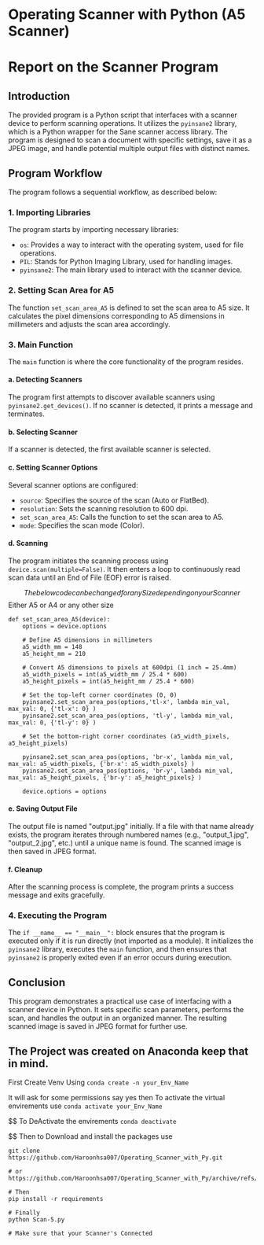 # Operating Scanner with Python (A5 Scanner)

# Report on the Scanner Program

## Introduction

The provided program is a Python script that interfaces with a scanner device
to perform scanning operations. It utilizes the `pyinsane2` library,
which is a Python wrapper for the Sane scanner access library. The program 
is designed to scan a document with specific settings, save it as a 
JPEG image, and handle potential multiple output files with distinct names.

## Program Workflow

The program follows a sequential workflow, as described below:

### 1. Importing Libraries

The program starts by importing necessary libraries:

- `os`: Provides a way to interact with the operating system, used for file operations.
- `PIL`: Stands for Python Imaging Library, used for handling images.
- `pyinsane2`: The main library used to interact with the scanner device.

### 2. Setting Scan Area for A5

The function `set_scan_area_A5` is defined to set the scan area to A5 size. 
 It calculates the pixel dimensions corresponding to A5 dimensions in
  millimeters and adjusts the scan area accordingly.

### 3. Main Function

The `main` function is where the core functionality of the program resides.

#### a. Detecting Scanners

The program first attempts to discover available scanners 
using `pyinsane2.get_devices()`. If no scanner is detected, 
it prints a message and terminates.

#### b. Selecting Scanner

If a scanner is detected, the first available scanner is selected.

#### c. Setting Scanner Options

Several scanner options are configured:

- `source`: Specifies the source of the scan (Auto or FlatBed).
- `resolution`: Sets the scanning resolution to 600 dpi.
- `set_scan_area_A5`: Calls the function to set the scan area to A5.
- `mode`: Specifies the scan mode (Color).

#### d. Scanning

The program initiates the scanning process using 
`device.scan(multiple=False)`. It then enters a loop to continuously
 read scan data until an End of File (EOF) error is raised.

$$ The below code can be changed for any Size depending on your Scanner 
$$ Either A5 or A4 or any other size

```
def set_scan_area_A5(device):
    options = device.options

    # Define A5 dimensions in millimeters
    a5_width_mm = 148
    a5_height_mm = 210

    # Convert A5 dimensions to pixels at 600dpi (1 inch = 25.4mm)
    a5_width_pixels = int(a5_width_mm / 25.4 * 600)
    a5_height_pixels = int(a5_height_mm / 25.4 * 600)

    # Set the top-left corner coordinates (0, 0)
    pyinsane2.set_scan_area_pos(options,'tl-x', lambda min_val, max_val: 0, {'tl-x': 0} )
    pyinsane2.set_scan_area_pos(options, 'tl-y', lambda min_val, max_val: 0, {'tl-y': 0} )

    # Set the bottom-right corner coordinates (a5_width_pixels, a5_height_pixels)
    
    pyinsane2.set_scan_area_pos(options, 'br-x', lambda min_val, max_val: a5_width_pixels, {'br-x': a5_width_pixels} )
    pyinsane2.set_scan_area_pos(options, 'br-y', lambda min_val, max_val: a5_height_pixels, {'br-y': a5_height_pixels} )

    device.options = options
```
 
#### e. Saving Output File

The output file is named "output.jpg" initially. 
If a file with that name already exists, the program iterates 
through numbered names (e.g., "output_1.jpg", "output_2.jpg", etc.)
 until a unique name is found. The scanned image is then saved in JPEG format.

#### f. Cleanup

After the scanning process is complete, the program prints a 
success message and exits gracefully.

### 4. Executing the Program

The `if __name__ == "__main__":` block ensures that the program is
 executed only if it is run directly (not imported as a module). 
 It initializes the `pyinsane2` library, executes the `main` function, 
 and then ensures that `pyinsane2` is properly exited
  even if an error occurs during execution.

## Conclusion

This program demonstrates a practical use case of 
interfacing with a scanner device in Python. It sets 
specific scan parameters, performs the scan, and
 handles the output in an organized manner. The resulting scanned
  image is saved in JPEG format for further use.

## The Project was created on Anaconda keep that in mind. 

First Create Venv Using
`conda create -n your_Env_Name`

It will ask for some permissions say yes then
To activate the virtual envirements use 
`conda activate your_Env_Name`

$$ To DeActivate the envirements
`conda deactivate`

$$ Then to Download and install the packages use 
```
git clone https://github.com/Haroonhsa007/Operating_Scanner_with_Py.git

# or
https://github.com/Haroonhsa007/Operating_Scanner_with_Py/archive/refs/heads/main.zip

# Then 
pip install -r requirements

# Finally
python Scan-5.py

# Make sure that your Scanner's Connected
```
